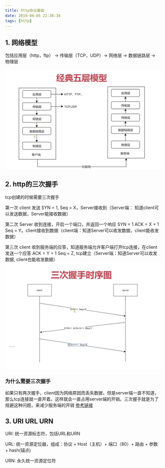 ```yaml
---
title: http协议基础
date: 2019-08-05 22:38:34
tags: [http]
---
```


## 1. 网络模型
包括应用层（http，ftp） -> 传输层（TCP，UDP）-> 网络层 -> 数据链路层 -> 物理层
<!--truncate-->
![image](../images/http/model.png)

## 2. http的三次握手
tcp创建的时候需要三次握手

第一次 client 发送 SYN = 1, Seq = X，Server接收到（Server端： 知道client可以发送数据，Server能接收数据）

第二次 Server 收到连接，开启一个端口，并返回一个响应
SYN = 1 ACK = X + 1 Seq = Y。client接收到数据（client端：知道Server可以收发数据，client能收发数据）

第三次 client 收到服务端的应答，知道服务端允许客户端打开tcp连接，在client发送一个应答 ACK = Y + 1 Seq = Z, tcp建立（Server端：知道Server可以收发数据, client也能收发数据）
![image](../images/http/三次握手.png)

### 为什么需要三次握手
如果只有两次握手，client因为网络原因而丢失数据，但是server端一直不知道，那么tcp连接就一直开着。这样就会一直占用server端的开销。三次握手就是为了规避这种问题，来减少服务端的开销
[参考链接](https://zhuanlan.zhihu.com/p/53374516)

## 3. URI URL URN
URI: 统一资源标志符，包括URL和URN

URL: 统一资源定位器，组成：协议 + Host（主机）+ 端口（80）+ 路由 + 参数 + hash(锚点)

URN: 永久统一资源定位符
